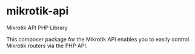 # mikrotik-api
Mikrotik API PHP Library

This composer package for the Mikrotik API enables you to easily control Mikrotik routers via the PHP API.
